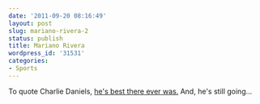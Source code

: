 ```yaml
---
date: '2011-09-20 08:16:49'
layout: post
slug: mariano-rivera-2
status: publish
title: Mariano Rivera
wordpress_id: '31531'
categories:
- Sports
---
```


To quote Charlie Daniels, [he's best there ever was.](http://espn.go.com/mlb/blog/_/name/stark_jayson/id/6993445/mariano-rivera-edition) And, he's still going...
